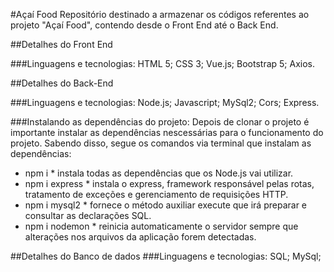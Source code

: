 #Açaí Food
Repositório destinado a armazenar os códigos referentes ao projeto "Açaí Food", contendo desde o Front End até o Back End.

##Detalhes do Front End

###Linguagens e tecnologias:
    HTML 5;
    CSS 3;
Vue.js;
Bootstrap 5;
Axios.

##Detalhes do Back-End

###Linguagens e tecnologias:
Node.js;
Javascript;
MySql2;
Cors;
Express.

###Instalando as dependências do projeto:
Depois de clonar o projeto é importante instalar as dependências nescessárias para o funcionamento do projeto. Sabendo disso, segue os comandos via terminal que instalam as dependências:

- npm i * instala todas as dependências que os Node.js vai utilizar.
- npm i express * instala o express, framework responsável pelas rotas, tratamento de exceções e gerenciamento de requisições HTTP.
- npm i mysql2 * fornece o método auxiliar execute que irá preparar e consultar as declarações SQL.
- npm i nodemon * reinicia automaticamente o servidor sempre que alterações nos arquivos da aplicação forem detectadas.

##Detalhes do Banco de dados
###Linguagens e tecnologias:
SQL;
MySql;



  

